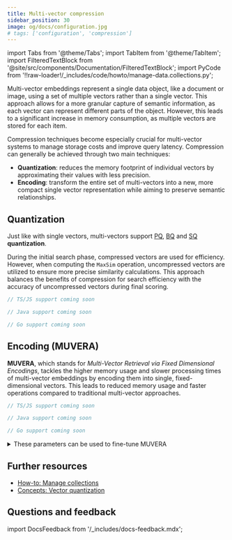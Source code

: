 ```yaml
---
title: Multi-vector compression
sidebar_position: 30
image: og/docs/configuration.jpg
# tags: ['configuration', 'compression']
---
```


import Tabs from '@theme/Tabs';
import TabItem from '@theme/TabItem';
import FilteredTextBlock from '@site/src/components/Documentation/FilteredTextBlock';
import PyCode from '!!raw-loader!/_includes/code/howto/manage-data.collections.py';

Multi-vector embeddings represent a single data object, like a document or image, using a set of multiple vectors rather than a single vector. This approach allows for a more granular capture of semantic information, as each vector can represent different parts of the object. However, this leads to a significant increase in memory consumption, as multiple vectors are stored for each item. 

Compression techniques become especially crucial for multi-vector systems to manage storage costs and improve query latency. Compression can generally be achieved through two main techniques: 
- **Quantization**: reduces the memory footprint of individual vectors by approximating their values with less precision.
- **Encoding**: transform the entire set of multi-vectors into a new, more compact single vector representation while aiming to preserve semantic relationships.   

## Quantization

Just like with single vectors, multi-vectors support [PQ](./pq-compression.md), [BQ](./bq-compression.md) and [SQ](./sq-compression.md) **quantization**.

During the initial search phase, compressed vectors are used for efficiency. However, when computing the `MaxSim` operation, uncompressed vectors are utilized to ensure more precise similarity calculations. This approach balances the benefits of compression for search efficiency with the accuracy of uncompressed vectors during final scoring.

<Tabs groupId="languages">
  <TabItem value="py" label="Python Client v4">
    <FilteredTextBlock
      text={PyCode}
      startMarker="# START MultiValueVectorPQ"
      endMarker="# END MultiValueVectorPQ"
      language="py"
    />
  </TabItem>
  <TabItem value="js" label="JS/TS Client v3">

```typescript
// TS/JS support coming soon
```

  </TabItem>
  <TabItem value="java" label="Java">

```java
// Java support coming soon
```

 </TabItem>
  <TabItem value="go" label="Go">

```go
// Go support coming soon
```

</TabItem>
</Tabs>

## Encoding (MUVERA)

**MUVERA**, which stands for *Multi-Vector Retrieval via Fixed Dimensional Encodings*, tackles the higher memory usage and slower processing times of multi-vector embeddings by encoding them into single, fixed-dimensional vectors. This leads to reduced memory usage and faster operations compared to traditional multi-vector approaches. 
<!-- TODO[g-despot]: Add link to blog post: Read more about it in this blog post. -->

<Tabs groupId="languages">
  <TabItem value="py" label="Python Client v4">
    <FilteredTextBlock
      text={PyCode}
      startMarker="# START MultiValueVectorMuvera"
      endMarker="# END MultiValueVectorMuvera"
      language="py"
    />
  </TabItem>
  <TabItem value="js" label="JS/TS Client v3">

```typescript
// TS/JS support coming soon
```

  </TabItem>
  <TabItem value="java" label="Java">

```java
// Java support coming soon
```

 </TabItem>
  <TabItem value="go" label="Go">

```go
// Go support coming soon
```

</TabItem>
</Tabs>

<details>
  <summary>These parameters can be used to fine-tune MUVERA</summary>

The final dimensionality of the MUVERA encoded vector will be
`repetition * 2^ksim * dprojections`. Carefully tuning these parameters
is crucial to balance memory usage and retrieval accuracy.

- **`ksim`** (`int`):
  The number of Gaussian vectors sampled for the SimHash partitioning function.
  This parameter determines the number of bits in the hash, and consequently,
  the number of buckets created in the space partitioning step. The total
  number of buckets will be $2^{ksim}$. A higher value of `ksim` leads to a
  finer-grained partitioning of the embedding space, potentially improving
  the accuracy of the approximation but also increasing the dimensionality
  of the intermediate encoded vectors.

- **`dprojections`** (`int`):
  The dimensionality of the sub-vectors after the random linear projection
  in the dimensionality reduction step. After partitioning the multi-vector
  embedding into buckets, each bucket's aggregated vector is projected down
  to `dprojections` dimensions using a random matrix. A smaller value of
  `dprojections` helps in reducing the overall dimensionality of the final
  fixed-dimensional encoding, leading to lower memory consumption but potentially
  at the cost of some information loss and retrieval accuracy.

- **`repetition`** (`int`):
  The number of times the space partitioning and dimensionality reduction
  steps are repeated. This repetition allows for capturing different perspectives
  of the multi-vector embedding and can improve the robustness and accuracy
  of the final fixed-dimensional encoding. The resulting single vectors from
  each repetition are concatenated. A higher number of repetitions increases
  the dimensionality of the final encoding but can lead to better approximation
  of the original multi-vector similarity.

</details>

## Further resources

- [How-to: Manage collections](../../manage-data/collections.mdx#define-multi-vector-embeddings-eg-colbert-colpali)
- [Concepts: Vector quantization](/developers/weaviate/concepts/vector-quantization.md)

## Questions and feedback

import DocsFeedback from '/_includes/docs-feedback.mdx';

<DocsFeedback/>
